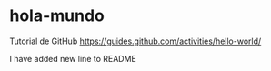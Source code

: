 # hola-mundo
Tutorial de GitHub 
https://guides.github.com/activities/hello-world/

I have added new line to README
